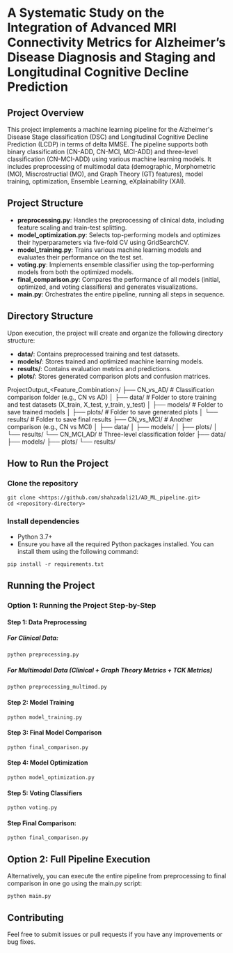 # A Systematic Study on the Integration of Advanced MRI Connectivity Metrics for Alzheimer’s Disease Diagnosis and Staging and Longitudinal Cognitive Decline Prediction

## Project Overview
This project implements a machine learning pipeline for the Alzheimer's Disease Stage classification (DSC) and Longitudinal Cognitive Decline Prediction (LCDP) in terms of delta MMSE. The pipeline supports both binary classification (CN-ADD, CN-MCI, MCI-ADD) and three-level classification (CN-MCI-ADD) using various machine learning models. It includes preprocessing of multimodal data (demographic, Morphometric (MO), Miscrostructial (MO), and Graph Theory (GT) features), model training, optimization, Ensemble Learning, eXplainability (XAI).




## Project Structure
- **preprocessing.py**: Handles the preprocessing of clinical data, including feature scaling and train-test splitting.
- **model_optimization.py**: Selects top-performing models and optimizes their hyperparameters via five-fold CV using GridSearchCV.
- **model_training.py**: Trains various machine learning models and evaluates their performance on the test set.
- **voting.py**: Implements ensemble classifier using the top-performing models from both the optimized models.
- **final_comparison.py**: Compares the performance of all models (initial, optimized, and voting classifiers) and generates visualizations.
- **main.py**: Orchestrates the entire pipeline, running all steps in sequence.

## Directory Structure
Upon execution, the project will create and organize the following directory structure:
- **data/**: Contains preprocessed training and test datasets.
- **models/**: Stores trained and optimized machine learning models.
- **results/**: Contains evaluation metrics and predictions.
- **plots/**: Stores generated comparison plots and confusion matrices.

ProjectOutput_<Feature_Combination>/
├── CN_vs_AD/               # Classification comparison folder (e.g., CN vs AD)
│   ├── data/               # Folder to store training and test datasets (X_train, X_test, y_train, y_test)
│   ├── models/             # Folder to save trained models
│   ├── plots/              # Folder to save generated plots
│   └── results/            # Folder to save final results
├── CN_vs_MCI/              # Another comparison (e.g., CN vs MCI)
│   ├── data/
│   ├── models/
│   ├── plots/
│   └── results/
└── CN_MCI_AD/              # Three-level classification folder
    ├── data/
    ├── models/
    ├── plots/
    └── results/


## How to Run the Project
### Clone the repository
```
git clone <https://github.com/shahzadali21/AD_ML_pipeline.git>
cd <repository-directory>
```
### Install dependencies
- Python 3.7+
- Ensure you have all the required Python packages installed. You can install them using the following command:
```
pip install -r requirements.txt
```

## Running the Project
### Option 1: Running the Project Step-by-Step
#### Step 1: Data Preprocessing
##### For Clinical Data:
```
python preprocessing.py 
```
##### For Multimodal Data (Clinical + Graph Theory Metrics + TCK Metrics)
```
python preprocessing_multimod.py 
```
#### Step 2: Model Training
```
python model_training.py 
```
#### Step 3: Final Model Comparison
```
python final_comparison.py
```
#### Step 4: Model Optimization
```
python model_optimization.py 
```
#### Step 5: Voting Classifiers
```
python voting.py 
```
#### Step Final Comparison:
```
python final_comparison.py 
```

## Option 2: Full Pipeline Execution
Alternatively, you can execute the entire pipeline from preprocessing to final comparison in one go using the main.py script:
```
python main.py
```


## Contributing
Feel free to submit issues or pull requests if you have any improvements or bug fixes.

